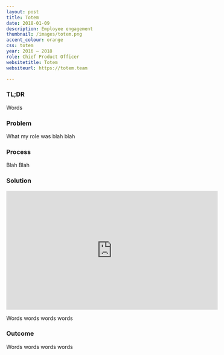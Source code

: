 ```yaml
---
layout: post
title: Totem
date: 2018-01-09
description: Employee engagement
thumbnail: /images/totem.png
accent_colour: orange
css: totem
year: 2016 – 2018
role: Chief Product Officer
websitetitle: Totem
websiteurl: https://totem.team

---
```


<div class="text_container" markdown="1">

### TL;DR
Words

### Problem
What my role was blah blah

### Process
Blah Blah

### Solution
<div class="youtube">
<iframe width="560" height="315" src="https://www.youtube.com/embed/0BqKtypq_pM" frameborder="0" allow="autoplay; encrypted-media" allowfullscreen></iframe>
</div>

Words words words words

### Outcome
Words words words words

</div>
